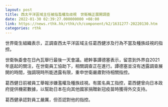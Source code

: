 ```yaml
---
layout: post
title: 西太平洋區域主任被指濫權及歧視　世衛稱正展開調查　
date: 2022-01-30 02:39:27.000000000 +08:00
link: https://news.rthk.hk/rthk/ch/component/k2/1631277-20220130.htm
categories: rthk
---
```


世界衛生組織表示，正調查西太平洋區域主任葛西健涉及行為不當及種族歧視的指控。

世衛執委會在日內瓦舉行最後一天會議。總幹事譚德塞表示，留意到外界自2021年底起的關注，在世衛員工協助下，相關調查正在進行。譚德塞並沒有透露調查展開的時間，強調現時所能透露有限，重申世衛嚴肅對待相關指控。

葛西健日前被員工舉報涉嫌濫權及種族歧視。有匿名員工指控，葛西健曾向日本政府提供機密數據，以幫助日本在向其他國家捐贈新冠疫苗時獲得外交支持。

葛西健承認對員工嚴厲，但否認對他的指控。
